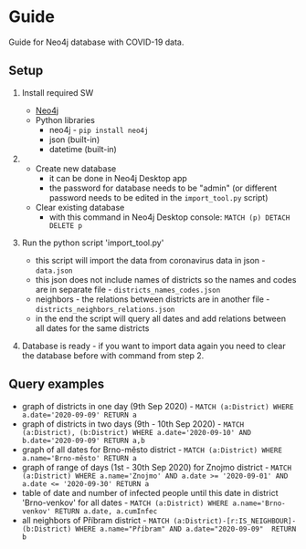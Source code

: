 # Guide

Guide for Neo4j database with COVID-19 data.

## Setup

1. Install required SW
	* [Neo4j](https://neo4j.com/download-v2/)
	* Python libraries
		* neo4j - `pip install neo4j`
		* json (built-in)
		* datetime (built-in)

2.
	* Create new database
		* it can be done in Neo4j Desktop app
		* the password for database needs to be "admin" (or different password needs to be edited in the `import_tool.py` script)
	* Clear existing database
		* with this command in Neo4j Desktop console: `MATCH (p) DETACH DELETE p` 

3. Run the python script 'import_tool.py'
	* this script will import the data from coronavirus data in json - `data.json`
	* this json does not include names of districts so the names and codes are in separate file - `districts_names_codes.json`
	* neighbors - the relations between districts are in another file - `districts_neighbors_relations.json`
	* in the end the script will query all dates and add relations between all dates for the same districts

4. Database is ready - if you want to import data again you need to clear the database before with command from step 2.

## Query examples

* graph of districts in one day (9th Sep 2020) - `MATCH (a:District) WHERE a.date='2020-09-09' RETURN a`
* graph of districts in two days (9th - 10th Sep 2020) - `MATCH (a:District), (b:District) WHERE a.date='2020-09-10' AND b.date='2020-09-09' RETURN a,b`
* graph of all dates for Brno-město district - `MATCH (a:District) WHERE a.name='Brno-město' RETURN a`
* graph of range of days (1st - 30th Sep 2020) for Znojmo district - `MATCH (a:District) WHERE a.name='Znojmo' AND a.date >= '2020-09-01' AND a.date <= '2020-09-30' RETURN a`
* table of date and number of infected people until this date in district 'Brno-venkov' for all dates - `MATCH (a:District) WHERE a.name='Brno-venkov' RETURN a.date, a.cumInfec`
* all neighbors of Příbram district - `MATCH (a:District)-[r:IS_NEIGHBOUR]-(b:District) WHERE a.name="Příbram" AND a.date="2020-09-09"  RETURN b`
